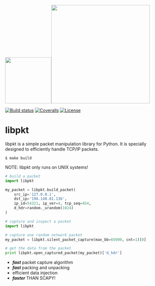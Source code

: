 
<img src="https://thumbs.dreamstime.com/b/oriental-pitcher-vector-drawing-ancient-jug-east-style-30405033.jpg" width="150"><img src="https://www.python.org/static/community_logos/python-logo-master-v3-TM.png" width="320"/>

 [![Build status](https://ci.appveyor.com/api/projects/status/pjxh5g91jpbh7t84?svg=true)](https://ci.appveyor.com/project/tygerbytes/resourcefitness) 
[![Coveralls](https://coveralls.io/repos/github/tygerbytes/ResourceFitness/badge.svg?branch=master)](https://coveralls.io/github/tygerbytes/ResourceFitness?branch=master) 
[![License](https://img.shields.io/badge/License-BSD%202--Clause-orange.svg)](https://opensource.org/licenses/BSD-2-Clause)
<br>
# libpkt

libpkt is a simple packet manipulation library for Python. It is specially designed to
efficiently handle TCP/IP packets. 

```
$ make build
```

NOTE: libpkt only runs on UNIX systems!

```python
# build a packet
import libpkt

my_packet = libpkt.build_packet(
    src_ip='127.0.0.1', 
    dst_ip='198.148.81.136', 
    ip_id=54321, ip_ver=4, tcp_seq=454,
    d_hdr=random._urandom(1024)
)
```
```python
# capture and inspect a packet
import libpkt

# capture one random network packet
my_packet = libpkt.silent_packet_capture(max_bb=65000, cnt=1)[0]

# get the data from the packet
print libpkt.open_captured_packet(my_packet)['d_hdr']
```
  * ***fast*** packet capture algorithm
  * ***fast*** packing and unpacking
  * efficient data injection
  * ***faster*** THAN SCAPY!



